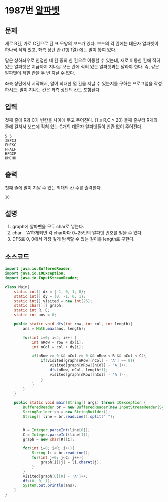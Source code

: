 # 1987번 [알파벳](https://www.acmicpc.net/problem/1987)

## 문제
세로 R칸, 가로 C칸으로 된 표 모양의 보드가 있다. 보드의 각 칸에는 대문자 알파벳이 하나씩 적혀 있고, 좌측 상단 칸 (1행 1열) 에는 말이 놓여 있다.

말은 상하좌우로 인접한 네 칸 중의 한 칸으로 이동할 수 있는데, 새로 이동한 칸에 적혀 있는 알파벳은 지금까지 지나온 모든 칸에 적혀 있는 알파벳과는 달라야 한다. 즉, 같은 알파벳이 적힌 칸을 두 번 지날 수 없다.

좌측 상단에서 시작해서, 말이 최대한 몇 칸을 지날 수 있는지를 구하는 프로그램을 작성하시오. 말이 지나는 칸은 좌측 상단의 칸도 포함된다.
## 입력
첫째 줄에 R과 C가 빈칸을 사이에 두고 주어진다. (1 ≤ R,C ≤ 20) 둘째 줄부터 R개의 줄에 걸쳐서 보드에 적혀 있는 C개의 대문자 알파벳들이 빈칸 없이 주어진다.
```
5 5
IEFCJ
FHFKC
FFALF
HFGCF
HMCHH
```
## 출력
첫째 줄에 말이 지날 수 있는 최대의 칸 수를 출력한다.
```
10
```
## 설명
1. graph에 알파벳을 모두 char로 넣는다.
2. char - 'A'하게되면 각 char마다 0~25번의 알파벳 번호를 얻을 수 있다.
3. DFS로 0, 0에서 가장 깊게 탐색할 수 있는 길이를 length로 구한다.


## 소스코드
```java
import java.io.BufferedReader;
import java.io.IOException;
import java.io.InputStreamReader;

class Main{
    static int[] dx = {-1, 0, 1, 0};
    static int[] dy = {0, -1, 0, 1};
    static int[] visited = new int[26];
    static char[][] graph;
    static int R, C;
    static int ans = 0;

    public static void dfs(int row, int col, int length){
        ans = Math.max(ans, length);

        for(int i=0; i<4; i++) {
            int nRow = row + dx[i];
            int nCol = col + dy[i];

            if(nRow >= 0 && nCol >= 0 && nRow < R && nCol < C){
                if(visited[graph[nRow][nCol] - 'A'] == 0){
                    visited[graph[nRow][nCol] - 'A']++;
                    dfs(nRow, nCol, length+1);
                    visited[graph[nRow][nCol] - 'A']--;
                }
            }
        }
    }

    public static void main(String[] args) throws IOException {
        BufferedReader br = new BufferedReader(new InputStreamReader(System.in));
        StringBuilder sb = new StringBuilder();
        String[] line = br.readLine().split(" ");


        R = Integer.parseInt(line[0]);
        C = Integer.parseInt(line[1]);
        graph = new char[R][C];

        for(int i=0; i<R; i++){
            String li = br.readLine();
            for(int j=0; j<C; j++){
                graph[i][j] = li.charAt(j);
            }
        }
        visited[graph[0][0] - 'A']++;
        dfs(0, 0, 1);
        System.out.println(ans);
    }
}
```


